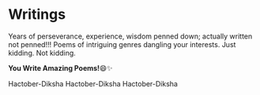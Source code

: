 # Writings
Years of perseverance, experience, wisdom penned down; actually written not penned!!!
Poems of intriguing genres dangling your interests. Just kidding. Not kidding.


**You Write Amazing Poems!**:smile::sparkles:

Hactober-Diksha
Hactober-Diksha
Hactober-Diksha
